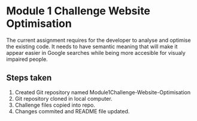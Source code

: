 # Module 1 Challenge Website Optimisation

The current assignment requires for the developer to analyse and optimise the existing code. It needs to have semantic meaning that will make it appear easier in Google searches while being more accesible for visualy impaired people.

## Steps taken

1. Created Git repository named Module1Challenge-Website-Optimisation
2. Git repository cloned in local computer.
3. Challenge files copied into repo.
4. Changes commited and README file updated.

